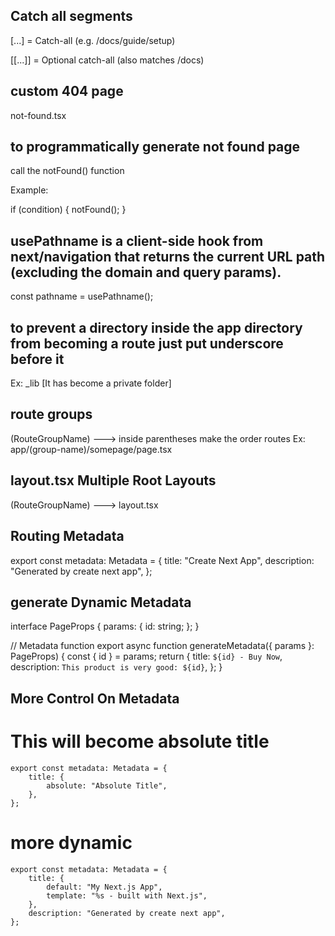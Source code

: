 ## Catch all segments

[...] = Catch-all (e.g. /docs/guide/setup)

[[...]] = Optional catch-all (also matches /docs)



## custom 404 page

not-found.tsx



## to programmatically generate not found page

call the notFound() function

Example:

if (condition) {
    notFound();
}



## usePathname is a client-side hook from next/navigation that returns the current URL path (excluding the domain and query params).

const pathname = usePathname();



## to prevent a directory inside the app directory from becoming a route just put underscore before it

Ex: \_lib [It has become a private folder]



## route groups

(RouteGroupName) ---> inside parentheses make the order routes
Ex: app/(group-name)/somepage/page.tsx



## layout.tsx Multiple Root Layouts

(RouteGroupName) ---> layout.tsx



## Routing Metadata

export const metadata: Metadata = {
    title: "Create Next App",
    description: "Generated by create next app",
};

## generate Dynamic Metadata

interface PageProps {
  params: {
    id: string;
  };
}

// Metadata function
export async function generateMetadata({ params }: PageProps) {
  const { id } = params;
  return {
    title: `${id} - Buy Now`,
    description: `This product is very good: ${id}`,
  };
}



## More Control On Metadata
# This will become absolute title 
    export const metadata: Metadata = {
        title: {
            absolute: "Absolute Title",
        },
    };

# more dynamic
    export const metadata: Metadata = {
        title: {
            default: "My Next.js App",
            template: "%s - built with Next.js",
        },
        description: "Generated by create next app",
    };
